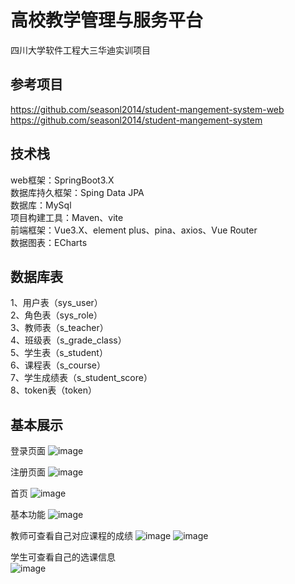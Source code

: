 # 高校教学管理与服务平台
四川大学软件工程大三华迪实训项目

## 参考项目
https://github.com/seasonl2014/student-mangement-system-web  
https://github.com/seasonl2014/student-mangement-system

## 技术栈
web框架：SpringBoot3.X  
数据库持久框架：Sping Data JPA  
数据库：MySql  
项目构建工具：Maven、vite  
前端框架：Vue3.X、element plus、pina、axios、Vue Router  
数据图表：ECharts  

## 数据库表
1、用户表（sys_user）  
2、角色表（sys_role）  
3、教师表（s_teacher）  
4、班级表（s_grade_class）  
5、学生表（s_student）  
6、课程表（s_course）  
7、学生成绩表（s_student_score）  
8、token表（token）

## 基本展示
登录页面
![image](https://github.com/Jzxcvbnm/University-Teaching-Management-and-Service-Platform/assets/96617124/d50cc7ec-a3db-49ae-9304-6f606e67d1eb)  
  
注册页面
![image](https://github.com/Jzxcvbnm/University-Teaching-Management-and-Service-Platform/assets/96617124/a0c514e4-2b75-42f0-b527-8930e13553ee)  
  
首页
![image](https://github.com/Jzxcvbnm/University-Teaching-Management-and-Service-Platform/assets/96617124/2c959d19-4fcf-4cad-95cc-9549d358b8ce)  

基本功能
![image](https://github.com/Jzxcvbnm/University-Teaching-Management-and-Service-Platform/assets/96617124/d4d6daac-60e9-4f5c-8717-ae673568ff10)  

教师可查看自己对应课程的成绩
![image](https://github.com/Jzxcvbnm/University-Teaching-Management-and-Service-Platform/assets/96617124/a6ce3ea8-6c09-41bb-b501-65d443ec4bf2)
![image](https://github.com/Jzxcvbnm/University-Teaching-Management-and-Service-Platform/assets/96617124/0181cd97-3a73-484e-b974-66e642914a92)

学生可查看自己的选课信息  
![image](https://github.com/Jzxcvbnm/University-Teaching-Management-and-Service-Platform/assets/96617124/59475dca-41e8-45f3-9819-45b7481d2fc1)







